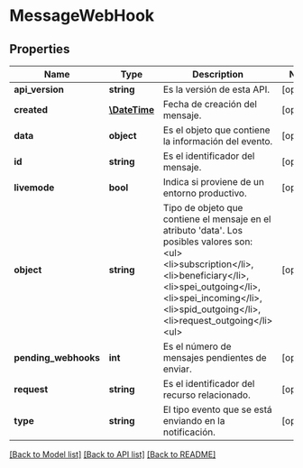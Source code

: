 # MessageWebHook

## Properties
Name | Type | Description | Notes
------------ | ------------- | ------------- | -------------
**api_version** | **string** | Es la versión de esta API. | [optional] 
**created** | [**\DateTime**](\DateTime.md) | Fecha de creación del mensaje. | [optional] 
**data** | **object** | Es el objeto que contiene la información del evento. | [optional] 
**id** | **string** | Es el identificador del mensaje. | [optional] 
**livemode** | **bool** | Indica si proviene de un entorno productivo. | [optional] 
**object** | **string** | Tipo de objeto  que contiene el mensaje en el atributo &#x27;data&#x27;. Los posibles valores son:  &lt;ul&gt;&lt;li&gt;subscription&lt;/li&gt;, &lt;li&gt;beneficiary&lt;/li&gt;, &lt;li&gt;spei_outgoing&lt;/li&gt;, &lt;li&gt;spei_incoming&lt;/li&gt;, &lt;li&gt;spid_outgoing&lt;/li&gt;, &lt;li&gt;request_outgoing&lt;/li&gt;&lt;ul&gt; | [optional] 
**pending_webhooks** | **int** | Es el número de mensajes pendientes de enviar. | [optional] 
**request** | **string** | Es el identificador del recurso relacionado. | [optional] 
**type** | **string** | El tipo evento que se está enviando en la notificación. | [optional] 

[[Back to Model list]](../../README.md#documentation-for-models) [[Back to API list]](../../README.md#documentation-for-api-endpoints) [[Back to README]](../../README.md)

